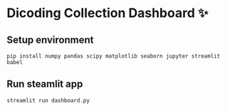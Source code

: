 # Dicoding Collection Dashboard ✨

## Setup environment
```
pip install numpy pandas scipy matplotlib seaborn jupyter streamlit babel
```

## Run steamlit app
```
streamlit run dashboard.py
```